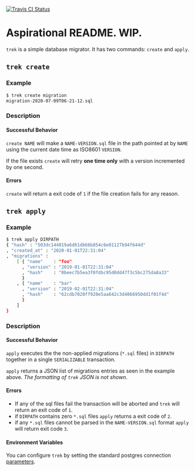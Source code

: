 [![Travis CI Status](https://travis-ci.org/jfischoff/trek.svg?branch=master)](http://travis-ci.org/jfischoff/trek)
# Aspirational README. WIP.

`trek` is a simple database migrator. It has two commands: `create` and `apply`.

## `trek create`

### Example
```bash
$ trek create migration
migration-2020-07-09T06-21-12.sql
```
### Description

#### Successful Behavior

`create NAME` will make a `NAME-VERSION.sql` file in the path pointed at by `NAME` using the current date time as ISO8601 `VERSION`.

If the file exists `create` will retry **one time only** with a version incremented by one second.

#### Errors

`create` will return a exit code of `1` if the file creation fails for any reason.

## `trek apply`

### Example
```bash
$ trek apply DIRPATH
{ "hash" : "503dc144019a6d61db66b854c6e01127b94f644d"
, "created_at" : "2020-01-01T22:31:04"
, "migrations" :
    [ { "name"    : "foo"
      , "version" : "2019-01-01T22:31:04"
      , "hash"    : "0beec7b5ea3f0fdbc95d0dd47f3c5bc275da8a33"
      }
    , { "name"    : "bar"
      , "version" : "2019-02-01T22:31:04"
      , "hash"    : "62cdb7020ff920e5aa642c3d4066950dd1f01f4d"
      }
    ]
}
```

### Description

#### Successful Behavior

`apply` executes the the non-applied migrations (`*.sql` files) in `DIRPATH` together in a single `SERIALIZABLE` transaction.

`apply` returns a JSON list of migrations entries as seen in the example above. *The formatting of `trek` JSON is not shown*.

#### Errors

- If any of the sql files fail the transaction will be aborted and `trek` will return an exit code of `1`.
- if `DIRPATH` contains zero `*.sql` files `apply` returns a exit code of `2`.
- if any `*.sql` files cannot be parsed in the `NAME-VERSION.sql` format `apply` will return exit code `3`.

#### Environment Variables

You can configure `trek` by setting the standard postgres connection [parameters](https://www.postgresql.org/docs/current/libpq-envars.html).
